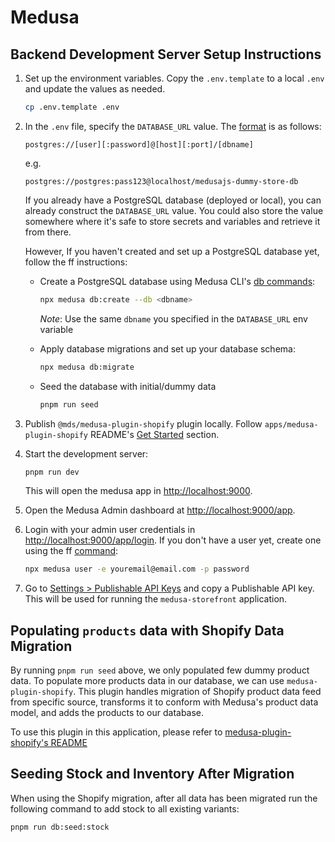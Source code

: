 # Medusa

## Backend Development Server Setup Instructions

1. Set up the environment variables. Copy the `.env.template` to a local `.env` and update the values as needed.

   ```bash
   cp .env.template .env
   ```

2. In the `.env` file, specify the `DATABASE_URL` value. The [format](https://docs.medusajs.com/learn/configurations/medusa-config#databaseurl) is as follows:

   ```text
   postgres://[user][:password]@[host][:port]/[dbname]
   ```

   e.g.

   ```text
   postgres://postgres:pass123@localhost/medusajs-dummy-store-db
   ```

   If you already have a PostgreSQL database (deployed or local), you can already construct the `DATABASE_URL` value. You could also store the value somewhere where it's safe to store secrets and variables and retrieve it from there.

   However, If you haven't created and set up a PostgreSQL database yet, follow the ff instructions:
   - Create a PostgreSQL database using Medusa CLI's [db commands](https://docs.medusajs.com/resources/medusa-cli/commands/db):

     ```bash
     npx medusa db:create --db <dbname>
     ```

     _Note_: Use the same `dbname` you specified in the `DATABASE_URL` env variable

   - Apply database migrations and set up your database schema:

     ```bash
     npx medusa db:migrate
     ```

   - Seed the database with initial/dummy data

     ```bash
     pnpm run seed
     ```

3. Publish `@mds/medusa-plugin-shopify` plugin locally. Follow `apps/medusa-plugin-shopify` README's [Get Started](../medusa-plugin-shopify/README.md#get-started) section.

4. Start the development server:

   ```bash
   pnpm run dev
   ```

   This will open the medusa app in [http://localhost:9000](http://localhost:9000).

5. Open the Medusa Admin dashboard at [http://localhost:9000/app](http://localhost:9000/app).

6. Login with your admin user credentials in [http://localhost:9000/app/login](http://localhost:9000/app/login). If you don't have a user yet, create one using the ff [command](https://docs.medusajs.com/learn/installation#create-medusa-admin-user):

   ```bash
   npx medusa user -e youremail@email.com -p password
   ```

7. Go to [Settings > Publishable API Keys](http://localhost:9000/app/settings/publishable-api-keys) and copy a Publishable API key. This will be used for running the `medusa-storefront` application.

## Populating `products` data with Shopify Data Migration

By running `pnpm run seed` above, we only populated few dummy product data. To populate more products data in our database, we can use `medusa-plugin-shopify`. This plugin handles migration of Shopify product data feed from specific source, transforms it to conform with Medusa's product data model, and adds the products to our database.

To use this plugin in this application, please refer to [medusa-plugin-shopify's README](../medusa-plugin-shopify/README.md)

## Seeding Stock and Inventory After Migration

When using the Shopify migration, after all data has been migrated run the following command to add stock to all existing variants:

```bash
pnpm run db:seed:stock
```
